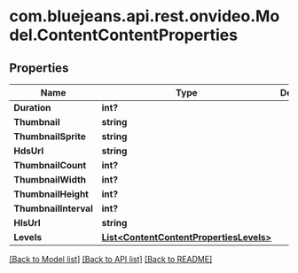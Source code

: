 # com.bluejeans.api.rest.onvideo.Model.ContentContentProperties
## Properties

Name | Type | Description | Notes
------------ | ------------- | ------------- | -------------
**Duration** | **int?** |  | [optional] 
**Thumbnail** | **string** |  | [optional] 
**ThumbnailSprite** | **string** |  | [optional] 
**HdsUrl** | **string** |  | [optional] 
**ThumbnailCount** | **int?** |  | [optional] 
**ThumbnailWidth** | **int?** |  | [optional] 
**ThumbnailHeight** | **int?** |  | [optional] 
**ThumbnailInterval** | **int?** |  | [optional] 
**HlsUrl** | **string** |  | [optional] 
**Levels** | [**List&lt;ContentContentPropertiesLevels&gt;**](ContentContentPropertiesLevels.md) |  | [optional] 

[[Back to Model list]](../README.md#documentation-for-models) [[Back to API list]](../README.md#documentation-for-api-endpoints) [[Back to README]](../README.md)

